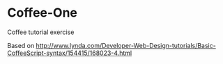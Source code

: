 Coffee-One
==========

Coffee tutorial exercise

Based on http://www.lynda.com/Developer-Web-Design-tutorials/Basic-CoffeeScript-syntax/154415/168023-4.html

